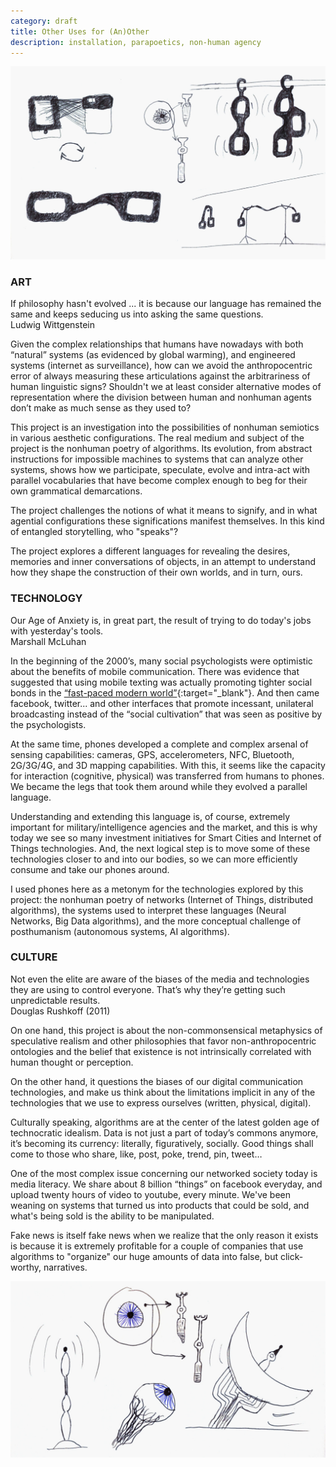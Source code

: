 ```yaml
---
category: draft
title: Other Uses for (An)Other
description: installation, parapoetics, non-human agency
---
```

![](/assets/projects/other-uses-for-an-other/other-uses_00.jpg)

### ART
<div class="quote">
  If philosophy hasn't evolved ... it is because our language has remained the same and keeps seducing us into asking the same questions.<br>
  <span class="quote-author">Ludwig Wittgenstein</span>
</div>

Given the complex relationships that humans have nowadays with both “natural” systems (as evidenced by global warming), and engineered systems (internet as surveillance), how can we avoid the anthropocentric error of always measuring these articulations against the arbitrariness of human linguistic signs? Shouldn't we at least consider alternative modes of representation where the division between human and nonhuman agents don’t make as much sense as they used to?

This project is an investigation into the possibilities of nonhuman semiotics in various aesthetic configurations. The real medium and subject of the project is the nonhuman poetry of algorithms. Its evolution, from abstract instructions for impossible machines to systems that can analyze other systems, shows how we participate, speculate, evolve and intra-act with parallel vocabularies that have become complex enough to beg for their own grammatical demarcations.

The project challenges the notions of what it means to signify, and in what agential configurations these significations manifest themselves. In this kind of entangled storytelling, who "speaks"?

The project explores a different languages for revealing the desires, memories and inner conversations of objects, in an attempt to understand how they shape the construction of their own worlds, and in turn, ours.

### TECHNOLOGY
<div class="quote">
  Our Age of Anxiety is, in great part, the result of trying to do today's jobs with yesterday's tools.<br>
  <span class="quote-author">Marshall McLuhan</span>
</div>

In the beginning of the 2000’s, many social psychologists were optimistic about the benefits of mobile communication. There was evidence that suggested that using mobile texting was actually promoting tighter social bonds in the [“fast-paced modern world”](http://www.sirc.org/publik/gossip.shtml){:target="_blank"}. And then came facebook, twitter... and other interfaces that promote incessant, unilateral broadcasting instead of the “social cultivation” that was seen as positive by the psychologists.

At the same time, phones developed a complete and complex arsenal of sensing capabilities: cameras, GPS, accelerometers, NFC, Bluetooth, 2G/3G/4G, and 3D mapping capabilities. With this, it seems like the capacity for interaction (cognitive, physical) was transferred from humans to phones. We became the legs that took them around while they evolved a parallel language.

Understanding and extending this language is, of course, extremely important for military/intelligence agencies and the market, and this is why today we see so many investment initiatives for Smart Cities and Internet of Things technologies. And, the next logical step is to move some of these technologies closer to and into our bodies, so we can more efficiently consume and take our phones around.

I used phones here as a metonym for the technologies explored by this project: the nonhuman poetry of networks (Internet of Things, distributed algorithms), the systems used to interpret these languages (Neural Networks, Big Data algorithms), and the more conceptual challenge of posthumanism (autonomous systems, AI algorithms).


### CULTURE
<div class="quote">
  Not even the elite are aware of the biases of the media and technologies they are using to control everyone. That’s why they’re getting such unpredictable results.<br>
  <span class="quote-author">Douglas Rushkoff (2011)</span>
</div>

On one hand, this project is about the non-commonsensical metaphysics of speculative realism and other philosophies that favor non-anthropocentric ontologies and the belief that existence is not intrinsically correlated with human thought or perception.

On the other hand, it questions the biases of our digital communication technologies, and make us think about the limitations implicit in any of the technologies that we use to express ourselves (written, physical, digital).

Culturally speaking, algorithms are at the center of the latest golden age of technocratic idealism. Data is not just a part of today’s commons anymore, it’s becoming its currency: literally, figuratively, socially. Good things shall come to those who share, like, post, poke, trend, pin, tweet… 

One of the most complex issue concerning our networked society today is media literacy. We share about 8 billion “things” on facebook everyday, and upload twenty hours of video to youtube, every minute. We've been weaning on systems that turned us into products that could be sold, and what's being sold is the ability to be manipulated.

Fake news is itself fake news when we realize that the only reason it exists is because it is extremely profitable for a couple of companies that use algorithms to "organize" our huge amounts of data into false, but click-worthy, narratives.

![](/assets/projects/other-uses-for-an-other/other-uses_01.jpg)
